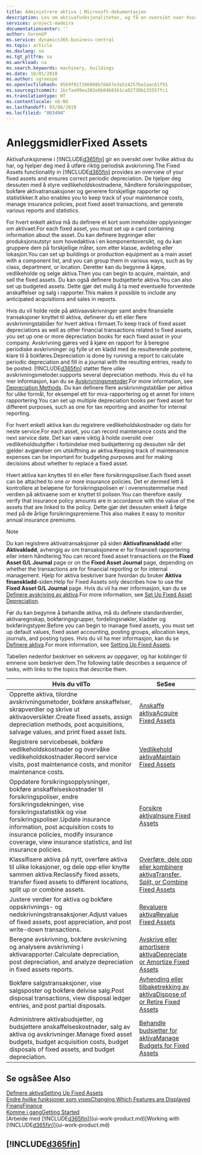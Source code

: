 ```yaml
---
title: Administrere aktiva | Microsoft-dokumentasjon
description: Les om aktivafunksjonaliteten, og få en oversikt over hvordan du arbeider med aktiva.
services: project-madeira
documentationcenter: ''
author: SorenGP
ms.service: dynamics365-business-central
ms.topic: article
ms.devlang: na
ms.tgt_pltfrm: na
ms.workload: na
ms.search.keywords: machinery, buildings
ms.date: 10/01/2018
ms.author: sgroespe
ms.openlocfilehash: 9569f01f286008b76667e3a524257ba1aac61f91
ms.sourcegitcommit: 1bcfaa99ea302e6b84b8361ca02730b135557fc1
ms.translationtype: HT
ms.contentlocale: nb-NO
ms.lasthandoff: 03/08/2019
ms.locfileid: "803494"
---
```

# <a name="fixed-assets"></a><span data-ttu-id="ef199-103">Anleggsmidler</span><span class="sxs-lookup"><span data-stu-id="ef199-103">Fixed Assets</span></span>
<span data-ttu-id="ef199-104">Aktivafunksjonene i [!INCLUDE[d365fin](includes/d365fin_md.md)] gir en oversikt over hvilke aktiva du har, og hjelper deg med å utføre riktig periodisk avskrivning.</span><span class="sxs-lookup"><span data-stu-id="ef199-104">The Fixed Assets functionality in [!INCLUDE[d365fin](includes/d365fin_md.md)] provides an overview of your fixed assets and ensures correct periodic depreciation.</span></span> <span data-ttu-id="ef199-105">De hjelper deg dessuten med å styre vedlikeholdskostnadene, håndtere forsikringspoliser, bokføre aktivatransaksjoner og generere forskjellige rapporter og statistikker.</span><span class="sxs-lookup"><span data-stu-id="ef199-105">It also enables you to keep track of your maintenance costs, manage insurance policies, post fixed asset transactions, and generate various reports and statistics.</span></span>

<span data-ttu-id="ef199-106">For hvert enkelt aktiva må du definere et kort som inneholder opplysninger om aktivaet.</span><span class="sxs-lookup"><span data-stu-id="ef199-106">For each fixed asset, you must set up a card containing information about the asset.</span></span> <span data-ttu-id="ef199-107">Du kan definere bygninger eller produksjonsutstyr som hovedaktiva i en komponentoversikt, og du kan gruppere dem på forskjellige måter, som etter klasse, avdeling eller lokasjon.</span><span class="sxs-lookup"><span data-stu-id="ef199-107">You can set up buildings or production equipment as a main asset with a component list, and you can group them in various ways, such as by class, department, or location.</span></span> <span data-ttu-id="ef199-108">Deretter kan du begynne å kjøpe, vedlikeholde og selge aktiva.</span><span class="sxs-lookup"><span data-stu-id="ef199-108">Then you can begin to acquire, maintain, and sell the fixed assets.</span></span> <span data-ttu-id="ef199-109">Du kan også definere budsjetterte aktiva.</span><span class="sxs-lookup"><span data-stu-id="ef199-109">You can also set up budgeted assets.</span></span> <span data-ttu-id="ef199-110">Dette gjør det mulig å ta med eventuelle forventede anskaffelser og salg i rapporter.</span><span class="sxs-lookup"><span data-stu-id="ef199-110">This makes it possible to include any anticipated acquisitions and sales in reports.</span></span>

<span data-ttu-id="ef199-111">Hvis du vil holde rede på aktivaavskrivninger samt andre finansielle transaksjoner knyttet til aktiva, definerer du ett eller flere avskrivningstablåer for hvert aktiva i firmaet.</span><span class="sxs-lookup"><span data-stu-id="ef199-111">To keep track of fixed asset depreciations as well as other financial transactions related to fixed assets, you set up one or more depreciation books for each fixed asset in your company.</span></span> <span data-ttu-id="ef199-112">Avskrivning gjøres ved å kjøre en rapport for å beregne periodiske avskrivninger og fylle ut en kladd med de resulterende postene, klare til å bokføres.</span><span class="sxs-lookup"><span data-stu-id="ef199-112">Depreciation is done by running a report to calculate periodic depreciation and fill in a journal with the resulting entries, ready to be posted.</span></span> [!INCLUDE[d365fin](includes/d365fin_md.md)] <span data-ttu-id="ef199-113">støtter flere ulike avskrivningsmetoder.</span><span class="sxs-lookup"><span data-stu-id="ef199-113">supports several depreciation methods.</span></span> <span data-ttu-id="ef199-114">Hvis du vil ha mer informasjon, kan du se [Avskrivningsmetoder](fa-depreciation-methods.md).</span><span class="sxs-lookup"><span data-stu-id="ef199-114">For more information, see [Depreciation Methods](fa-depreciation-methods.md).</span></span> <span data-ttu-id="ef199-115">Du kan definere flere avskrivningstablåer per aktiva for ulike formål, for eksempel ett for mva-rapportering og et annet for intern rapportering.</span><span class="sxs-lookup"><span data-stu-id="ef199-115">You can set up multiple depreciation books per fixed asset for different purposes, such as one for tax reporting and another for internal reporting.</span></span>

<span data-ttu-id="ef199-116">For hvert enkelt aktiva kan du registrere vedlikeholdskostnader og dato for neste service.</span><span class="sxs-lookup"><span data-stu-id="ef199-116">For each asset, you can record maintenance costs and the next service date.</span></span> <span data-ttu-id="ef199-117">Det kan være viktig å holde oversikt over vedlikeholdsutgifter i forbindelse med budsjettering og dessuten når det gjelder avgjørelser om utskiftning av aktiva.</span><span class="sxs-lookup"><span data-stu-id="ef199-117">Keeping track of maintenance expenses can be important for budgeting purposes and for making decisions about whether to replace a fixed asset.</span></span>

<span data-ttu-id="ef199-118">Hvert aktiva kan knyttes til én eller flere forsikringspoliser.</span><span class="sxs-lookup"><span data-stu-id="ef199-118">Each fixed asset can be attached to one or more insurance policies.</span></span> <span data-ttu-id="ef199-119">Det er dermed lett å kontrollere at beløpene for forsikringspolisen er i overensstemmelse med verdien på aktivaene som er knyttet til polisen.</span><span class="sxs-lookup"><span data-stu-id="ef199-119">You can therefore easily verify that insurance policy amounts are in accordance with the value of the assets that are linked to the policy.</span></span> <span data-ttu-id="ef199-120">Dette gjør det dessuten enkelt å følge med på de årlige forsikringspremiene.</span><span class="sxs-lookup"><span data-stu-id="ef199-120">This also makes it easy to monitor annual insurance premiums.</span></span>

> [!NOTE]  
>   <span data-ttu-id="ef199-121">Du kan registrere aktivatransaksjoner på siden **Aktivafinanskladd** eller **Aktivakladd**, avhengig av om transaksjonene er for finansiell rapportering eller intern håndtering.</span><span class="sxs-lookup"><span data-stu-id="ef199-121">You can record fixed asset transactions on the **Fixed Asset G/L Journal** page or on the **Fixed Asset Journal** page, depending on whether the transactions are for financial reporting or for internal management.</span></span> <span data-ttu-id="ef199-122">Hjelp for aktiva beskriver bare hvordan du bruker **Aktiva finanskladd**-siden.</span><span class="sxs-lookup"><span data-stu-id="ef199-122">Help for Fixed Assets only describes how to use the **Fixed Asset G/L Journal** page.</span></span> <span data-ttu-id="ef199-123">Hvis du vil ha mer informasjon, kan du se [Definere avskriving av aktiva](fa-how-setup-depreciation.md).</span><span class="sxs-lookup"><span data-stu-id="ef199-123">For more information, see [Set Up Fixed Asset Depreciation](fa-how-setup-depreciation.md).</span></span>

<span data-ttu-id="ef199-124">Før du kan begynne å behandle aktiva, må du definere standardverdier, aktivaregnskap, bokføringsgrupper, fordelingsnøkler, kladder og bokføringstyper.</span><span class="sxs-lookup"><span data-stu-id="ef199-124">Before you can begin to manage fixed assets, you must set up default values, fixed asset accounting, posting groups, allocation keys, journals, and posting types.</span></span> <span data-ttu-id="ef199-125">Hvis du vil ha mer informasjon, kan du se [Definere aktiva](fa-setup.md).</span><span class="sxs-lookup"><span data-stu-id="ef199-125">For more information, see [Setting Up Fixed Assets](fa-setup.md).</span></span>

<span data-ttu-id="ef199-126">Tabellen nedenfor beskriver en sekvens av oppgaver, og har koblinger til emnene som beskriver dem.</span><span class="sxs-lookup"><span data-stu-id="ef199-126">The following table describes a sequence of tasks, with links to the topics that describe them.</span></span>

| <span data-ttu-id="ef199-127">Hvis du vil</span><span class="sxs-lookup"><span data-stu-id="ef199-127">To</span></span> | <span data-ttu-id="ef199-128">Se</span><span class="sxs-lookup"><span data-stu-id="ef199-128">See</span></span> |
| --- | --- |
| <span data-ttu-id="ef199-129">Opprette aktiva, tilordne avskrivningsmetoder, bokføre anskaffelser, skrapverdier og skrive ut aktivaoversikter.</span><span class="sxs-lookup"><span data-stu-id="ef199-129">Create fixed assets, assign depreciation methods, post acquisitions, salvage values, and print fixed asset lists.</span></span> |[<span data-ttu-id="ef199-130">Anskaffe aktiva</span><span class="sxs-lookup"><span data-stu-id="ef199-130">Acquire Fixed Assets</span></span>](fa-how-acquire.md) |
| <span data-ttu-id="ef199-131">Registrere servicebesøk, bokføre vedlikeholdskostnader og overvåke vedlikeholdskostnader.</span><span class="sxs-lookup"><span data-stu-id="ef199-131">Record service visits, post maintenance costs, and monitor maintenance costs.</span></span> |[<span data-ttu-id="ef199-132">Vedlikehold aktiva</span><span class="sxs-lookup"><span data-stu-id="ef199-132">Maintain Fixed Assets</span></span>](fa-how-maintain.md) |
| <span data-ttu-id="ef199-133">Oppdatere forsikringsopplysninger, bokføre anskaffelseskostnader til forsikringspoliser, endre forsikringsdekningen, vise forsikringsstatistikk og vise forsikringspoliser.</span><span class="sxs-lookup"><span data-stu-id="ef199-133">Update insurance information, post acquisition costs to insurance policies, modify insurance coverage, view insurance statistics, and list insurance policies.</span></span> |[<span data-ttu-id="ef199-134">Forsikre aktiva</span><span class="sxs-lookup"><span data-stu-id="ef199-134">Insure Fixed Assets</span></span>](fa-how-insure.md) |
| <span data-ttu-id="ef199-135">Klassifisere aktiva på nytt, overføre aktiva til ulike lokasjoner, og dele opp eller knytte sammen aktiva.</span><span class="sxs-lookup"><span data-stu-id="ef199-135">Reclassify fixed assets, transfer fixed assets to different locations, split up or combine assets.</span></span> |[<span data-ttu-id="ef199-136">Overføre, dele opp eller kombinere aktiva</span><span class="sxs-lookup"><span data-stu-id="ef199-136">Transfer, Split, or Combine Fixed Assets</span></span>](fa-how-trans-split-combine.md) |
| <span data-ttu-id="ef199-137">Justere verdier for aktiva og bokføre oppskrivnings- og nedskrivningstransaksjoner.</span><span class="sxs-lookup"><span data-stu-id="ef199-137">Adjust values of fixed assets, post appreciation, and post write-down transactions.</span></span> |[<span data-ttu-id="ef199-138">Revaluere aktiva</span><span class="sxs-lookup"><span data-stu-id="ef199-138">Revalue Fixed Assets</span></span>](fa-how-revalue.md) |
| <span data-ttu-id="ef199-139">Beregne avskrivning, bokføre avskrivning og analysere avskrivning i aktivarapporter.</span><span class="sxs-lookup"><span data-stu-id="ef199-139">Calculate depreciation, post depreciation, and  analyze depreciation in fixed assets reports.</span></span> |[<span data-ttu-id="ef199-140">Avskrive eller amortisere aktiva</span><span class="sxs-lookup"><span data-stu-id="ef199-140">Depreciate or Amortize Fixed Assets</span></span>](fa-how-depreciate-amortize.md) |
| <span data-ttu-id="ef199-141">Bokføre salgstransaksjoner, vise salgsposter og bokføre delvise salg.</span><span class="sxs-lookup"><span data-stu-id="ef199-141">Post disposal transactions, view disposal ledger entries, and post partial disposals.</span></span> |[<span data-ttu-id="ef199-142">Avhending eller tilbaketrekking av aktiva</span><span class="sxs-lookup"><span data-stu-id="ef199-142">Dispose of or Retire Fixed Assets</span></span>](fa-how-dispose-retire.md) |
| <span data-ttu-id="ef199-143">Administrere aktivabudsjetter, og budsjettere anskaffelseskostnader, salg av aktiva og avskrivninger.</span><span class="sxs-lookup"><span data-stu-id="ef199-143">Manage fixed asset budgets, budget acquisition costs, budget disposals of fixed assets, and budget depreciation.</span></span> |[<span data-ttu-id="ef199-144">Behandle budsjetter for aktiva</span><span class="sxs-lookup"><span data-stu-id="ef199-144">Manage Budgets for Fixed Assets</span></span>](fa-how-manage-budgets.md) |

## <a name="see-also"></a><span data-ttu-id="ef199-145">Se også</span><span class="sxs-lookup"><span data-stu-id="ef199-145">See Also</span></span>
[<span data-ttu-id="ef199-146">Definere aktiva</span><span class="sxs-lookup"><span data-stu-id="ef199-146">Setting Up Fixed Assets</span></span>](fa-setup.md)  
[<span data-ttu-id="ef199-147">Endre hvilke funksjoner som vises</span><span class="sxs-lookup"><span data-stu-id="ef199-147">Changing Which Features are Displayed</span></span>](ui-experiences.md)  
[<span data-ttu-id="ef199-148">Finans</span><span class="sxs-lookup"><span data-stu-id="ef199-148">Finance</span></span>](finance.md)  
[<span data-ttu-id="ef199-149">Komme i gang</span><span class="sxs-lookup"><span data-stu-id="ef199-149">Getting Started</span></span>](product-get-started.md)  
<span data-ttu-id="ef199-150">[Arbeide med [!INCLUDE[d365fin](includes/d365fin_md.md)]](ui-work-product.md)</span><span class="sxs-lookup"><span data-stu-id="ef199-150">[Working with [!INCLUDE[d365fin](includes/d365fin_md.md)]](ui-work-product.md)</span></span>

## [!INCLUDE[d365fin](includes/free_trial_md.md)]  
 
